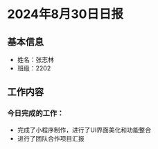 # 2024年8月30日日报

## 基本信息
- 姓名：张志林
- 班级：2202

## 工作内容
### 今日完成的工作：
- 完成了小程序制作，进行了UI界面美化和功能整合
- 进行了团队合作项目汇报
